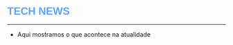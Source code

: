 <h1 style="color:#60A5FA; font-family: Archivo Black, sans-serif; font-size: 24px; ">
TECH NEWS
</h1>

---
- Aqui mostramos o que acontece na atualidade
